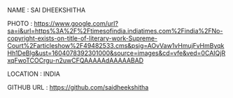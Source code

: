 NAME : SAI DHEEKSHITHA

PHOTO : https://www.google.com/url?sa=i&url=https%3A%2F%2Ftimesofindia.indiatimes.com%2Findia%2FNo-copyright-exists-on-title-of-literary-work-Supreme-Court%2Farticleshow%2F49482533.cms&psig=AOvVaw1vHmujFvHmByqkHh1DeBlg&ust=1604078392301000&source=images&cd=vfe&ved=0CAIQjRxqFwoTCOCrgu-n2uwCFQAAAAAdAAAAABAD

LOCATION : INDIA

GITHUB URL : https://github.com/saidheekshitha
